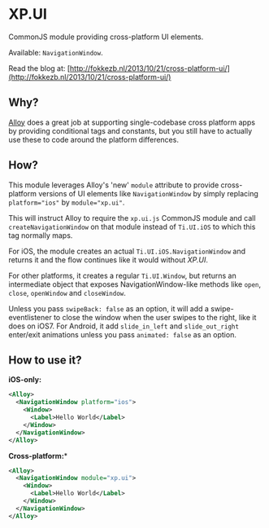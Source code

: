 # XP.UI
CommonJS module providing cross-platform UI elements.

Available: `NavigationWindow`.

Read the blog at: [http://fokkezb.nl/2013/10/21/cross-platform-ui/](http://fokkezb.nl/2013/10/21/cross-platform-ui/)

## Why?
[Alloy](http://projects.appcelerator.com/alloy/docs/Alloy-bootstrap/index.html) does a great job at supporting single-codebase cross platform apps by providing conditional tags and constants, but you still have to actually use these to code around the platform differences.

## How?
This module leverages Alloy's 'new' `module` attribute to provide cross-platform versions of UI elements like `NavigationWindow` by simply replacing `platform="ios"` by `module="xp.ui"`.

This will instruct Alloy to require the `xp.ui.js` CommonJS module and call `createNavigationWindow` on that module instead of `Ti.UI.iOS` to which this tag normally maps.

For iOS, the module creates an actual `Ti.UI.iOS.NavigationWindow` and returns it and the flow continues like it would without *XP.UI*.

For other platforms, it creates a regular `Ti.UI.Window`, but returns an intermediate object that exposes NavigationWindow-like methods like `open`, `close`, `openWindow` and `closeWindow`.

Unless you pass `swipeBack: false` as an option, it will add a swipe-eventlistener to close the window when the user swipes to the right, like it does on iOS7. For Android, it add `slide_in_left` and `slide_out_right` enter/exit animations unless you pass `animated: false` as an option.

## How to use it?

**iOS-only:**
```xml
<Alloy>
  <NavigationWindow platform="ios">
    <Window>
      <Label>Hello World</Label>
    </Window>
  </NavigationWindow>
</Alloy>
```

**Cross-platform:***
```xml
<Alloy>
  <NavigationWindow module="xp.ui">
    <Window>
      <Label>Hello World</Label>
    </Window>
  </NavigationWindow>
</Alloy>
```